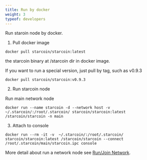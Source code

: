 ```yaml
---
title: Run by docker
weight: 3
typeof: developers
---
```


Run staroin node by docker.

<!--more-->

1. Pull docker image

```shell
docker pull starcoin/starcoin:latest
```

the starcoin binary at /starcoin dir in docker image.

If you want to run a special version, just pull by tag, such as  v0.9.3

```shell
docker pull starcoin/starcoin:v0.9.3
```

2. Run starcoin node

Run main network node

```shell
docker run --name starcoin -d --network host -v ~/.starcoin/:/root/.starcoin/ starcoin/starcoin:latest /starcoin/starcoin -n main
``` 

3. Attach to console

```shell
docker run --rm -it -v  ~/.starcoin/:/root/.starcoin/ starcoin/starcoin:latest /starcoin/starcoin --connect /root/.starcoin/main/starcoin.ipc console
```

More detail about run a network node see [Run/Join Network](./runnetwork).
